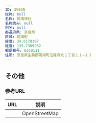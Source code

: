 ```yaml
---
ID: 3V03N
総称: null
名称: 斑鳩神社
名称読み: null
別名: null
都道府県: 奈良県
区域: 斑鳩町
緯度: 34.6178197
経度: 135.7369932
郵便番号: 6360111
住所: 奈良県生駒郡斑鳩町法隆寺北１丁目１１−１３
---
```


## その他

### 参考URL

| URL | 説明          |
| --- | ------------- |
|     | OpenStreetMap |
